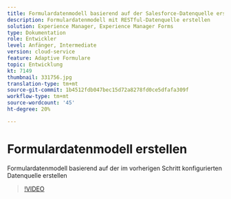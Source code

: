 ```yaml
---
title: Formulardatenmodell basierend auf der Salesforce-Datenquelle erstellen
description: Formulardatenmodell mit RESTful-Datenquelle erstellen
solution: Experience Manager, Experience Manager Forms
type: Dokumentation
role: Entwickler
level: Anfänger, Intermediate
version: cloud-service
feature: Adaptive Formulare
topic: Entwicklung
kt: 7149
thumbnail: 331756.jpg
translation-type: tm+mt
source-git-commit: 1b4512fdb047bec15d72a8278fd0ce5dfafa309f
workflow-type: tm+mt
source-wordcount: '45'
ht-degree: 20%

---
```


# Formulardatenmodell erstellen

Formulardatenmodell basierend auf der im vorherigen Schritt konfigurierten Datenquelle erstellen

>[!VIDEO](https://video.tv.adobe.com/v/331756/?quality=12&learn=on)
